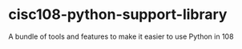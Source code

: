 # cisc108-python-support-library
A bundle of tools and features to make it easier to use Python in 108
